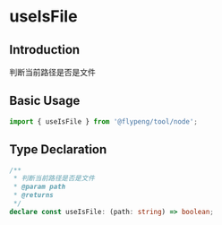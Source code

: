 # useIsFile

## Introduction

判断当前路径是否是文件

## Basic Usage

```ts
import { useIsFile } from '@flypeng/tool/node';
```

## Type Declaration

```ts
/**
 * 判断当前路径是否是文件
 * @param path
 * @returns
 */
declare const useIsFile: (path: string) => boolean;
```
